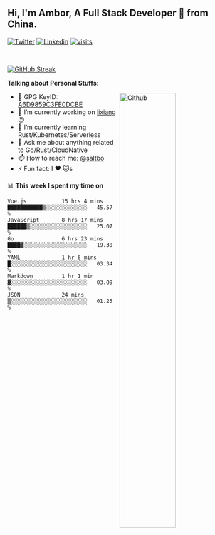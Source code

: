## Hi, I'm Ambor, A Full Stack Developer 🚀 from China.

[![Twitter](https://img.shields.io/badge/-saltbo-1ca0f1?style=flat&logo=twitter&logoColor=white)](https://twitter.com/rdsaltbo)
[![Linkedin](https://img.shields.io/badge/-saltbo-blue?style=flat&logo=Linkedin&logoColor=white)](https://www.linkedin.com/in/saltbo/)
[![visits](https://visitor.vercel.app/page/saltbo?color=light-green)](https://github.com/saltbo/)

&nbsp;  

[![GitHub Streak](http://github-readme-streak-stats.herokuapp.com?user=saltbo&hide_border=true&date_format=M%20j%5B%2C%20Y%5D)](https://git.io/streak-stats)

**Talking about Personal Stuffs:**
<!-- Any image aligned to the right. Beware the width  -->
<img width="50%" align="right" alt="Github" src="https://raw.githubusercontent.com/saltbo/saltbo/master/images/git-header.svg" />

- 🤘 GPG KeyID: [A6D9859C3FE0DCBE](https://saltbo.cn/pgp_keys.asc)
- 🔭 I’m currently working on [lixiang](https://www.lixiang.com/) :wink:
- 🌱 I’m currently learning Rust/Kubernetes/Serverless
- 💬 Ask me about anything related to Go/Rust/CloudNative
- 📫 How to reach me: [@saltbo](https://t.me/saltbo)
- ⚡ Fun fact: I :heart: :cat:s


📊 **This week I spent my time on**
<!--START_SECTION:waka-->

```text
Vue.js           15 hrs 4 mins   ███████████▒░░░░░░░░░░░░░   45.57 %
JavaScript       8 hrs 17 mins   ██████▒░░░░░░░░░░░░░░░░░░   25.07 %
Go               6 hrs 23 mins   ████▓░░░░░░░░░░░░░░░░░░░░   19.30 %
YAML             1 hr 6 mins     █░░░░░░░░░░░░░░░░░░░░░░░░   03.34 %
Markdown         1 hr 1 min      ▓░░░░░░░░░░░░░░░░░░░░░░░░   03.09 %
JSON             24 mins         ▒░░░░░░░░░░░░░░░░░░░░░░░░   01.25 %
```

<!--END_SECTION:waka-->
